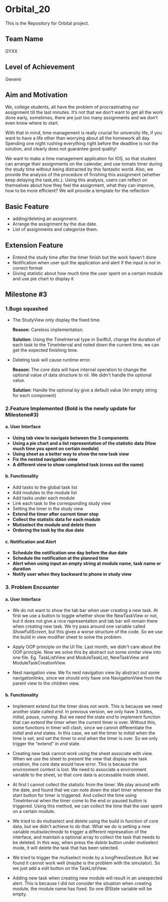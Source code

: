 # Orbital_20

This is the Repository for Orbital project.

## Team Name
GYXX

## Level of Achievement
Genemi

## Aim and Motivation
We, college students, all have the problem of procrastinating our assignment till the last minutes. It’s not that we don’t want to get all the work done early, sometimes, there are just too many assignments and we don’t even know where to start.
                    
With that in mind, time management is really crucial for university life, if you want to have a life other than worrying about all the homework all day. Spending one night rushing everything right before the deadline is not the solution, and clearly does not guarantee good quality! 

We want to make a time management application for IOS, so that student can arrange their assignments on the calendar, and use tomato timer during the study time without being distracted by this fantastic world. Also, we provide the analysis of the procedure of finishing this assignment (whether keep delaying the task,etc.). Using this analysis, users can reflect on themselves about how they feel the assignment, what they can improve, how to be more efficient? We will provide a template for the reflection

## Basic Feature
- adding/deleting an assignment.
- Arrange the assignment by the due date.
- List of assignments and categorize them.

## Extension Feature
- Entend the study time after the timer finish but the work haven't done
- Notification when user quit the application and alert if the input is not in correct format
- Giving statistic about how much time the user spent on a certain module and use pie chart to display it

## Milestone #3

### 1.Bugs squashed
- The StudyView only display the fixed time. 
  
  **Reason**: Careless implementation.
  
  **Solution**: Using the TimeInterval type in SwiftUI, change the duration of each task to the TimeInterval and noted down the current time, we can get the expected finishing time.
- Deleting task will cause runtime error.

  **Reason**: The core data will have internal operation to change the optional value of data structure to nil. We didn't handle the optional value.
  
  **Solution**: Handle the optional by give a default value (An empty string for each component)
  
 ### 2.Feature Implemented (Bold is the newly update for Milestone#3)
 #### a. User Interface  
- **Using tab view to navigate between the 3 components**
- **Using a pie chart and a list representation of the statistic data (How much time you spent on certain module)**
- **Using sheet as a better way to show the new task view**
- **Fix the nested navigation view**
- **A different view to show completed task (cross out the name)**

#### b. Functionality
- Add tasks to the global task list
- Add modules to the module list
- Add tasks under each module
- Link each task to the corresponding study view
- Setting the timer in the study view
- **Extend the timer after current timer stop**
- **Collect the statistic data for each module**
- **Mutiselect the module and delete them**
- **Ordering the task by the due date**

#### c. Notification and Alert
- **Schedule the notification one day before the due date**
- **Schedule the notification at the planned time**
- **Alert when using input an empty string at module name, task name or duration**
- **Notify user when they backward to phone in study view**

### 3. Problem Encounter
#### a. User Interface
- We do not want to show the tab bar when user creating a new task. At first we use a button to toggle whether show the NewTaskView or not, but it does not give a nice representaiton and tab bar will remain there when creating new task. We try pass around one variable called *ShowFullScreen*, but this gives a worse structure of the code. So we use the build in view modifier sheet to solve the problem.

- Apply OOP principle on the UI file. Last month, we didn't care about the OOP principle. Now we solve this by abstract out some similar view into one file. Eg. TaskListView and ModuleTaskList, NewTaskView and ModuleTaskCreationView.

- Nest navigation view. We fix nest navigation view by abstract out some navigationlinks, since we should only have one NavigationView from the parent view to the children view.

#### b. Functionality
- Implement extend but the timer does not work. This is because we need another state called *end*. In previous version, we only have 3 states, *initial, pause, running*. But we need the state *end* to implement function that can extend the timer when the current timer is over. Without this, some functions in timer will clash, since we cannot differentiate the *initial* and *end* states. In this case, we set the timer to *initial* when the time is set, and set the timer to *end* when the timer is over. So we only trigger the "extend" in *end* state. 

- Creating new task cannot work using the sheet associate with view. When we use the sheet to present the view that display new task creation, the core data would have error. This is because the environment context is lost. We need to associate a environment variable to the sheet, so that core data is accessable inside sheet.

- At first I cannot collect the statistic from the timer. We play around with the date, and found that we can note down the start timer whenever the start button for timer is triggered. And collect the time using TimeInterval when the timer come to the end or paused button is triggered. Using this method, we can collect the time that the user spent on a certain module.

- We tried to do mutiselect and delete using the build in function of core data, but we didn't achieve to do that. What we do is setting a new variable *mutiselectmode* to trigger a different represeation of the interface, and maintain a optional array to collect the task that needs to be deleted. In this way, when press the *delete* button under mutiselect mode, it will delete the task that has been selected. 

- We tried to trigger the mutiselect mode by a longPressGesture. But we found it cannot work well (maybe is the problem with the simulator). So we just add a *edit* button on the TaskListView. 

- Adding new task when creating new module will result in an unexpected alert. This is because I did not consider the situation when creating module, the module name has fixed. So one @State variable will be empty.
